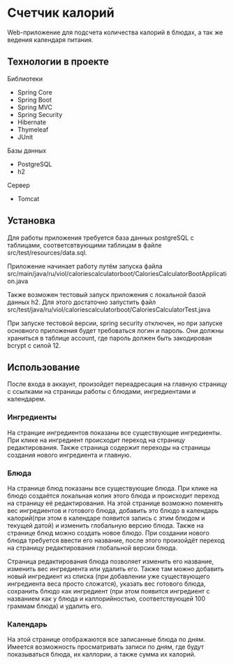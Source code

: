 # Счетчик калорий

Web-приложение для подсчета количества калорий в блюдах, а так же ведения календаря питания.

## Технологии в проекте
Библиотеки
- Spring Core
- Spring Boot
- Spring MVC
- Spring Security
- Hibernate
- Thymeleaf
- JUnit

Базы данных
- PostgreSQL
- h2

Сервер
- Tomcat

## Установка

Для работы приложения требуется база данных postgreSQL с таблицами, соответсвтвующими таблицам в файле src/test/resources/data.sql.

Приложение начинает работу путём запуска файла src/main/java/ru/viol/caloriescalculatorboot/CaloriesCalculatorBootApplication.java

Также возможен тестовый запуск приложения с локальной базой данных h2. Для этого достаточно запустить файл src/test/java/ru/viol/caloriescalculatorboot/CaloriesCalculatorTest.java

При запуске тестовой версии, spring security отключен, но при запуске основного приложения будет требоваться логин и пароль. Они должны храниться в таблице account, где пароль должен быть закодирован bcrypt с силой 12.

## Использование

После входа в аккаунт, произойдет переадресация на главную страницу с ссылками на страницы работы с блюдами, ингредиентами и календарем.

### Ингредиенты
На странцие ингредиентов показаны все существующие ингредиенты. При клике на ингредиент происходит переход на страницу редактирования. Также страница содержит переходы на страницы создания нового ингредиента и главную.

### Блюда
На странице блюд показаны все существующие блюда.
При клике на блюдо создаётся локальная копия этого блюда и происходит переход на страницу её редактирования. На этой странице возможно поменять вес ингредиентов и готового блюда, добавить это блюдо в календарь калорий(при этом в календаре появится запись с этим блюдом и текущей датой) и изменить глобальную версию блюда.
Также на странице блюд можно создать новое блюдо. При создании нового блюда требуется ввести его название, после этого произойдёт переход на страницу редактирования глобальной версии блюда.

Страница редактирования блюда позволяет изменить его название, изменить вес ингредиента или удалить его. Также там можно добавить новый ингредиент из списка (при добавлении уже существующего ингредиента веса просто сложатся), указать вес готового блюда, сохранить блюдо как ингредиент (при этом появится ингредиент с названием как у блюда и каллорийностью, соответствующей 100 граммам блюда) и удалить его.

### Календарь
На этой странице отображаются все записанные блюда по дням. Имеется возможность просматривать записи по дням, где будут показываться блюда, их каллории, а также сумма их калорий. 


